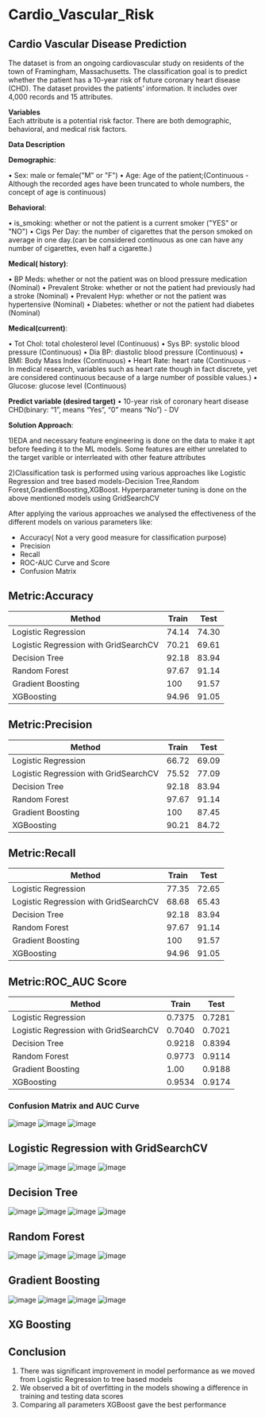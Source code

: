 # Cardio_Vascular_Risk
## **Cardio Vascular Disease Prediction**
The dataset is from an ongoing cardiovascular study on residents of the town of Framingham,
Massachusetts. The classification goal is to predict whether the patient has a 10-year risk of
future coronary heart disease (CHD). The dataset provides the patients’ information. It includes
over 4,000 records and 15 attributes.


**Variables**<br />
Each attribute is a potential risk factor. There are both demographic, behavioral, and medical risk factors.


**Data Description**

**Demographic**:

• Sex: male or female("M" or "F")
• Age: Age of the patient;(Continuous - Although the recorded ages have been truncated to
whole numbers, the concept of age is continuous)

**Behavioral**:

• is_smoking: whether or not the patient is a current smoker ("YES" or "NO")
• Cigs Per Day: the number of cigarettes that the person smoked on average in one day.(can be considered continuous as one can have any number of cigarettes, even half a cigarette.)

**Medical( history)**:

• BP Meds: whether or not the patient was on blood pressure medication (Nominal)
• Prevalent Stroke: whether or not the patient had previously had a stroke (Nominal)
• Prevalent Hyp: whether or not the patient was hypertensive (Nominal)
• Diabetes: whether or not the patient had diabetes (Nominal)

**Medical(current)**:

• Tot Chol: total cholesterol level (Continuous)
• Sys BP: systolic blood pressure (Continuous)
• Dia BP: diastolic blood pressure (Continuous)
• BMI: Body Mass Index (Continuous)
• Heart Rate: heart rate (Continuous - In medical research, variables such as heart rate though       in fact discrete, yet are considered continuous because of a large number of possible values.)
• Glucose: glucose level (Continuous)


**Predict variable (desired target)**
• 10-year risk of coronary heart disease CHD(binary: “1”, means “Yes”, “0” means “No”) -
DV



**Solution Approach**:

1)EDA and necessary feature engineering is done on the data to make it apt before feeding it to the ML models. Some features are either unrelated to the target varible or interrleated with other feature attributes

2)Classification task is performed using various approaches like Logistic Regression and tree based models-Decision Tree,Random Forest,GradientBoosting,XGBoost. Hyperparameter tuning is done on the above mentioned models using GridSearchCV



After applying the various approaches we analysed the effectiveness of the different models on various parameters like:
- Accuracy( Not a very good measure for classification purpose)<br>
- Precision<br>
- Recall<br>
- ROC-AUC Curve and Score<br>
- Confusion Matrix<br>



## Metric:Accuracy<br>

|  Method                              | Train | Test  |
|--------------------------------------|-------|-------|
|Logistic Regression                   | 74.14 | 74.30 |
|Logistic Regression with GridSearchCV | 70.21 | 69.61 |                
|Decision Tree                         | 92.18 | 83.94 |
|Random Forest                         | 97.67 | 91.14 |
|Gradient Boosting                     | 100   | 91.57 |
|XGBoosting                            | 94.96 | 91.05 |

## Metric:Precision<br>

|  Method                              | Train | Test  |
|--------------------------------------|-------|-------|
|Logistic Regression                   | 66.72 | 69.09 |
|Logistic Regression with GridSearchCV | 75.52 | 77.09 |                
|Decision Tree                         | 92.18 | 83.94 |
|Random Forest                         | 97.67 | 91.14 |
|Gradient Boosting                     | 100   | 87.45 |
|XGBoosting                            | 90.21 | 84.72 |

## Metric:Recall<br>

|  Method                              | Train | Test  |
|--------------------------------------|-------|-------|
|Logistic Regression                   | 77.35 | 72.65 |
|Logistic Regression with GridSearchCV | 68.68 | 65.43 |                
|Decision Tree                         | 92.18 | 83.94 |
|Random Forest                         | 97.67 | 91.14 |
|Gradient Boosting                     | 100   | 91.57 |
|XGBoosting                            | 94.96 | 91.05 |


## Metric:ROC_AUC Score<br>

|  Method                              | Train  | Test   |
|--------------------------------------|--------|--------|
|Logistic Regression                   | 0.7375 | 0.7281 |
|Logistic Regression with GridSearchCV | 0.7040 | 0.7021 |                
|Decision Tree                         | 0.9218 | 0.8394 |
|Random Forest                         | 0.9773 | 0.9114 |
|Gradient Boosting                     | 1.00   | 0.9188 |
|XGBoosting                            | 0.9534 | 0.9174 |

### Confusion Matrix and AUC Curve<br>

![image](https://user-images.githubusercontent.com/36561428/200599224-67730efb-c8dd-486c-9d7a-326cffb9bc80.png)
![image](https://user-images.githubusercontent.com/36561428/200599343-efc27481-0566-4f74-a8dc-07cec6a5ae0f.png)
![image](https://user-images.githubusercontent.com/36561428/200599682-a50bb1a2-7913-46cc-994e-f0b469f27647.png)


## Logistic Regression with GridSearchCV


![image](https://user-images.githubusercontent.com/36561428/200599774-dbbe0bf4-1651-4b70-bb38-432f86682d47.png)
![image](https://user-images.githubusercontent.com/36561428/200599799-c907429f-1b97-4c72-8662-0c3c13e1daa0.png)
![image](https://user-images.githubusercontent.com/36561428/200599847-8e835f13-6559-4ade-be22-f4efd3361f71.png)
![image](https://user-images.githubusercontent.com/36561428/200599867-2377581f-f6cc-459e-81a5-4b337895dc94.png)

## Decision Tree

![image](https://user-images.githubusercontent.com/36561428/200599984-452f25fb-6d1d-473c-81fb-c0b9f415fa34.png)
![image](https://user-images.githubusercontent.com/36561428/200600032-840e33ac-a00c-4d33-929a-7320dd92b2e9.png)
![image](https://user-images.githubusercontent.com/36561428/200600064-a65e8258-8e57-4419-89c0-ac43c8108994.png)
![image](https://user-images.githubusercontent.com/36561428/200600090-22a3aff3-82b7-47a8-922a-a2df73d40f7c.png)

## Random Forest

![image](https://user-images.githubusercontent.com/36561428/200601630-710ba256-4905-4aff-b83d-2ec239c647e2.png)
![image](https://user-images.githubusercontent.com/36561428/200601660-c76d6da9-4e52-40d0-a2cb-8f9409f094d4.png)
![image](https://user-images.githubusercontent.com/36561428/200601690-249d8521-aa70-47b4-bc25-2231ad97e5d1.png)
![image](https://user-images.githubusercontent.com/36561428/200601709-7d307064-844e-4c27-b7fd-3fb77282c7ef.png)

## Gradient Boosting

![image](https://user-images.githubusercontent.com/36561428/200601802-295b9a53-6728-405e-a565-912b38b874de.png)
![image](https://user-images.githubusercontent.com/36561428/200601846-271abbbc-e0e8-4465-89e0-d33d4ea17f9b.png)
![image](https://user-images.githubusercontent.com/36561428/200601880-4c9f9867-2703-4486-a121-f48c935a7ee4.png)
![image](https://user-images.githubusercontent.com/36561428/200601936-af0252de-83ae-47af-87d5-ed5fac81bb3b.png)

## XG Boosting

## Conclusion
1) There was significant improvement in model performance as we moved from Logistic Regression to tree based models
2) We observed a bit of overfitting in the models showing a difference in training and testing data scores
3) Comparing all parameters XGBoost gave the best performance

